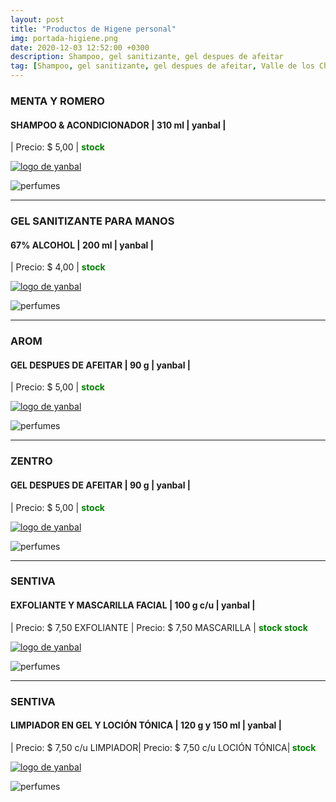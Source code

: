 ```yaml
---
layout: post
title: "Productos de Higene personal"
img: portada-higiene.png 
date: 2020-12-03 12:52:00 +0300
description: Shampoo, gel sanitizante, gel despues de afeitar
tag: [Shampoo, gel sanitizante, gel despues de afeitar, Valle de los Chillos, Sangolquí, Selva Alegre]
---
```

### MENTA Y ROMERO
#### SHAMPOO & ACONDICIONADOR | 310 ml  | yanbal  |
| Precio: $ 5,00   | <b style='color:green'> stock </b>

[logo]: https://raw.githubusercontent.com/Betty-C/bef/gh-pages/assets/img/linkw.jpg
[ROMERO]: https://api.whatsapp.com/send?phone=593995957267&text=%C2%A1Hola!%20Me%20interesa%20este%20producto%20-%3E%20Shampoo%20MENTA%20Y%20ROMERO%20-%20yanbal "clic para abrir chat de whatsapp"
 [![logo de yanbal][logo]][ROMERO]

![perfumes](https://res.cloudinary.com/dpky6fcf6/image/upload/c_scale,h_293,w_126/v1611009486/Blog-Betty/Personal/hig-menta_nsvc2o.jpg)

* * *

### GEL SANITIZANTE PARA MANOS
#### 67% ALCOHOL | 200 ml  | yanbal  |
| Precio: $ 4,00  | <b style='color:green'> stock </b>

[logo]: https://raw.githubusercontent.com/Betty-C/bef/gh-pages/assets/img/linkw.jpg
[SANITIZANTE]: https://api.whatsapp.com/send?phone=593995957267&text=%C2%A1Hola!%20Me%20interesa%20este%20producto%20-%3E%20GEL%20SANITIZANTE%20PARA%20MANOS%20-%20yanbal "clic para abrir chat de whatsapp"
 [![logo de yanbal][logo]][SANITIZANTE]

![perfumes](https://res.cloudinary.com/dpky6fcf6/image/upload/c_scale,h_268,w_115/v1611009484/Blog-Betty/Personal/hig-manos_g5kufk.jpg)

* * *

### AROM
#### GEL DESPUES DE AFEITAR | 90 g  | yanbal  |
| Precio: $ 5,00 | <b style='color:green'> stock </b>

[logo]: https://raw.githubusercontent.com/Betty-C/bef/gh-pages/assets/img/linkw.jpg
[AROM1]: https://api.whatsapp.com/send?phone=593995957267&text=%C2%A1Hola!%20Me%20interesa%20este%20producto%20-%3E%20Gel%20despues%20de%20afeitar%20AROM%20-%20yanbal "clic para abrir chat de whatsapp"
 [![logo de yanbal][logo]][AROM1]

![perfumes](https://res.cloudinary.com/dpky6fcf6/image/upload/c_scale,h_274,w_113/v1611009484/Blog-Betty/Personal/hig-arom_xsglpm.jpg)

* * *

### ZENTRO
#### GEL DESPUES DE AFEITAR  | 90 g  | yanbal  |
| Precio: $ 5,00  | <b style='color:green'> stock </b>

[logo]: https://raw.githubusercontent.com/Betty-C/bef/gh-pages/assets/img/linkw.jpg
[ZENTROgel]: https://api.whatsapp.com/send?phone=593995957267&text=%C2%A1Hola!%20Me%20interesa%20este%20producto%20-%3E%20Gel%20despues%20de%20afeitar%20ZENTRO%20-%20yanbal "clic para abrir chat de whatsapp"
 [![logo de yanbal][logo]][ZENTROgel]

![perfumes](https://res.cloudinary.com/dpky6fcf6/image/upload/c_scale,h_257,w_106/v1611009487/Blog-Betty/Personal/hig-zentro_d2uywy.jpg)

* * *

### SENTIVA
#### EXFOLIANTE Y MASCARILLA FACIAL  | 100 g  c/u | yanbal  |
| Precio: $  7,50 EXFOLIANTE | Precio: $  7,50 MASCARILLA | <b style='color:green'> stock </b>
<b style='color:green'> stock </b>

[logo]: https://raw.githubusercontent.com/Betty-C/bef/gh-pages/assets/img/linkw.jpg
[EXFOLIANTE]: https://api.whatsapp.com/send?phone=593995957267&text=%C2%A1Hola!%20Me%20interesa%20este%20producto%20-%3E%20Exfoliante%20y%20mascarilla%20facial%20SENTIVA%20%20-%20yanbal "clic para abrir chat de whatsapp"
 [![logo de yanbal][logo]][EXFOLIANTE]

![perfumes](https://res.cloudinary.com/dpky6fcf6/image/upload/c_scale,h_243,w_274/v1611009486/Blog-Betty/Personal/hig-sensitiva1_aomzdv.jpg)

* * *

### SENTIVA
#### LIMPIADOR EN GEL Y LOCIÓN TÓNICA | 120 g y 150 ml  | yanbal  |
| Precio: $ 7,50 c/u  LIMPIADOR| Precio: $ 7,50 c/u  LOCIÓN TÓNICA|<b style='color:green'> stock </b>

[logo]: https://raw.githubusercontent.com/Betty-C/bef/gh-pages/assets/img/linkw.jpg
[LIMPIADOR]: https://api.whatsapp.com/send?phone=593995957267&text=%C2%A1Hola!%20Me%20interesa%20este%20producto%20-%3E%20Limpiador%20en%20gel%20y%20loci%C3%B3n%20tonica%20SENTIVA%20%20-%20yanbal "clic para abrir chat de whatsapp"
 [![logo de yanbal][logo]][LIMPIADOR]

![perfumes](https://res.cloudinary.com/dpky6fcf6/image/upload/c_scale,h_255,w_232/v1611009486/Blog-Betty/Personal/hig-sensitiva2_spzhg9.jpg)



